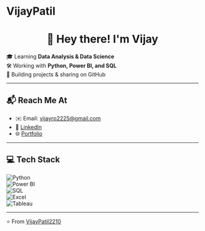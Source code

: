 # VijayPatil
<h1 align="center">👋 Hey there! I'm Vijay</h1>

🎓 Learning **Data Analysis & Data Science**  
🛠️ Working with **Python, Power BI, and SQL**  
🌱 Building projects & sharing on GitHub  

---

## 📬 Reach Me At
- ✉️ Email: vijayrp2225@gmail.com  
- 🔗 [LinkedIn](https://linkedin.com/in/www.linkedin.com/in/vijay-patil-68802b2b5)  
- 🌐 [Portfolio](https://yourportfolio.com)  

---

## 💻 Tech Stack
![Python](https://img.shields.io/badge/Python-3776AB?style=for-the-badge&logo=python&logoColor=white)  
![Power BI](https://img.shields.io/badge/PowerBI-F2C811?style=for-the-badge&logo=powerbi&logoColor=black)  
![SQL](https://img.shields.io/badge/SQL-4479A1?style=for-the-badge&logo=postgresql&logoColor=white)  
![Excel](https://img.shields.io/badge/Excel-217346?style=for-the-badge&logo=microsoft-excel&logoColor=white)  
![Tableau](https://img.shields.io/badge/Tableau-E97627?style=for-the-badge&logo=tableau&logoColor=white)  

---


⭐️ From [VijayPatil2210](https://github.com/VijayPatil2210)
